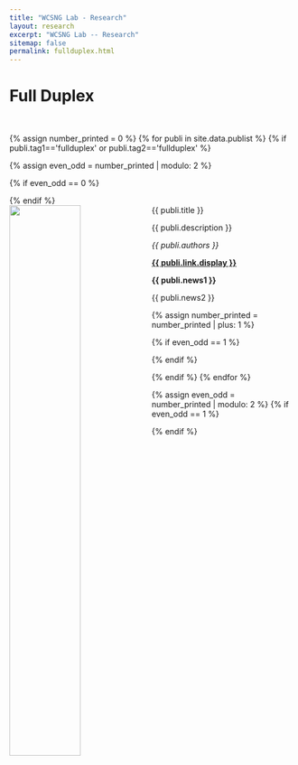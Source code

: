 ```yaml
---
title: "WCSNG Lab - Research"
layout: research
excerpt: "WCSNG Lab -- Research"
sitemap: false
permalink: fullduplex.html
---
```

<!-- <a href="{{ site.url }}{{ site.baseurl }}/research"><img src="{{ site.url }}{{ site.baseurl }}/images/back.png" class="img-responsive" width="4%" /> </a> -->

# Full Duplex
<!-- ####  This page contains papers related to `Full Duplex`. 
#### Go back to other <a href="{{ site.url }}{{ site.baseurl }}/research"> <b>Research</b></a> categories or see full list of <a href="{{ site.url }}{{ site.baseurl }}/publications"> <b>Publications</b></a>. -->


<p> &nbsp; </p>
{% assign number_printed = 0 %}
{% for publi in site.data.publist %}
{% if publi.tag1=='fullduplex' or publi.tag2=='fullduplex'  %}

{% assign even_odd = number_printed | modulo: 2 %}


{% if even_odd == 0 %}
<div class="row">
{% endif %}


<div class="col-sm-12 clearfix">
 <div class="well">
  <pubtit>{{ publi.title }}</pubtit>
  <img src="{{ site.url }}{{ site.baseurl }}/images/pubpic/{{ publi.image }}" class="img-responsive" width="50%" style="float: left" />
  <p>{{ publi.description }}</p>
  <p><em>{{ publi.authors }}</em></p>
  <p><strong><a href="{{ publi.link.url }}">{{ publi.link.display }}</a></strong></p>
  <p class="text-danger"><strong> {{ publi.news1 }}</strong></p>
  <p> {{ publi.news2 }}</p>
 </div>
</div>


{% assign number_printed = number_printed | plus: 1 %}

{% if even_odd == 1 %}
</div>
{% endif %}


{% endif %}
{% endfor %}

{% assign even_odd = number_printed | modulo: 2 %}
{% if even_odd == 1 %}
</div>
{% endif %}

<p> &nbsp; </p>
